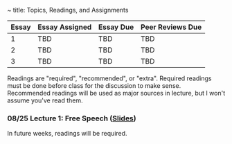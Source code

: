 ~ title: Topics, Readings, and Assignments

| Essay | Essay Assigned  | Essay Due         | Peer Reviews Due |
|-------|-----------------|-------------------|------------------|
| 1     |       TBD       |        TBD        |        TBD       |
| 2     |       TBD       |        TBD        |        TBD       |
| 3     |       TBD       |        TBD        |        TBD       |

Readings are "required", "recommended", or "extra". Required readings must be done before class for the discussion to make sense. Recommended readings will be used as major sources in lecture, but I won't assume you've read them.
 
### 08/25 Lecture 1: Free Speech ([Slides][speech_slides])

In future weeks, readings will be required.

[speech_slides]: https://docs.google.com/presentation/d/1MUlhSfocSEqRhqganfXR8ckGhejj4qwZebzLYlPX1tM/edit?usp=sharing
